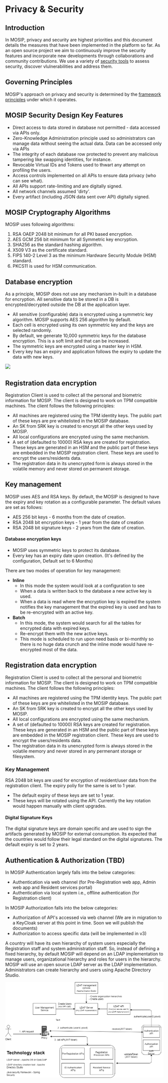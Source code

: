 # Privacy & Security

## Introduction

In MOSIP, privacy and security are highest priorities and this document details the measures that have been implemented in the platform so far. As an open source project we aim to continuously improve the security features and incorporate new developments through collaborations and community contributions. We use a variety of [security tools](../../contribute/coding-standards/security-tools.md) to assess security, discover vlulnerabilities and address them.

## Governing Principles

MOSIP's approach on privacy and security is determined by the [framework principles](https://www.mosip.io/uploads/resources/5cc84b0a08284Country%20Engagement%20Principles_v2.pdf) under which it operates.

## MOSIP Security Design Key Features

* Direct access to data stored in database not permitted - data accessed via APIs only.
* Zero-Knowledge Administration principle used so administrators can manage data without seeing the actual data. Data can be accessed only via APIs
* The integrity of each database row protected to prevent any malicious tampering like swapping identities, for instance.
* Revocable Virtual IDs and Tokens used to thwart any attempt on profiling the users.
* Access controls implemented on all APIs to ensure data privacy \(who can see what\).
* All APIs support rate-limiting and are digitally signed.
* All network channels assumed 'dirty'.
* Every artifact \(including JSON data sent over API\) digitally signed.

## MOSIP Cryptography Algorithms

MOSIP uses following algorithms:

1. RSA OAEP 2048 bit minimum for all PKI based encryption.
2. AES GCM 256 bit minimum for all Symmetric key encryption.
3. SHA256 as the standard hashing algorithm.
4. X509 V3 as the certificate standard.
5. FIPS 140-2 Level 3 as the minimum Hardware Security Module \(HSM\) standard.
6. PKCS11 is used for HSM communication.

## Database encryption

As a principle, MOSIP does not use any mechanism in-built in a database for encryption. All sensitive data to be stored in a DB is encrypted/decrypted outside the DB at the application layer.

* All sensitive \(configurable\) data is encrypted using a symmetric key algorithm. MOSIP supports AES 256 algorithm by default. 
* Each cell is encrypted using its own symmetric key and the keys are selected randomly.
* By default, we generate 10,000 symmetric keys for the database encryption. This is a soft limit and that can be increased.
* The symmetric keys are encrypted using a master key in HSM. 
* Every key has an expiry and application follows the expiry to update the data with new keys.

![](https://github.com/harshita-gupta/documentation/tree/2e41365e7cde5a51930f8edce354b5dc659fd4c2/docs/_images/arch_diagrams/DB_encryption.png)

## Registration data encryption

Registration Client is used to collect all the personal and biometric information for MOSIP. The client is designed to work on TPM compatible machines. The client follows the following principles:

* All machines are registered using the TPM identity keys. The public part of these keys are pre whitelisted in the MOSIP database.
* An SK from SRK key is created to encrypt all the other keys used by MOSIP.
* All local configurations are encrypted using the same mechanism.
* A set of \(defaulted to 10000\) RSA keys are created for registration. These keys are generated in an HSM and the public part of these keys are embedded in the MOSIP registration client. These keys are used to encrypt the users/residents data. 
* The registration data in its unencrypted form is always stored in the volatile memory and never stored on permanent storage.

## Key management

MOSIP uses AES and RSA keys. By default, the MOSIP is designed to have the expiry and key rotation as a configurable parameter. The default values are set as follows:

* AES 256 bit keys - 6 months from the date of creation.
* RSA 2048 bit encryption keys - 1 year from the date of creation
* RSA 2048 bit signature keys - 2 years from the date of creation.

#### Database encryption keys

* MOSIP uses symmetric keys to protect its database.
* Every key has an expiry date upon creation. \(It's defined by the configuration, Default set to 6 Months\)

There are two modes of operation for key management:

* **Inline**
  * In this mode the system would look at a configuration to see 
  * When a data is written back to the database a new active key is used.
  * When a data is read where the encryption key is expired the system notifies the key management that the expired key is used and has to be re-encrypted with an active key.
* **Batch**
  * In this mode, the system would search for all the tables for encrypted data with expired keys.
  * Re-encrypt them with the new active keys.
  * This mode is scheduled to run upon need basis or bi-monthly so there is no huge data crunch and the inline mode would have re-encrypted most of the data.

## Registration data encryption

Registration Client is used to collect all the personal and biometric information for MOSIP. The client is designed to work on TPM compatible machines. The client follows the following principles:

* All machines are registered using the TPM identity keys. The public part of these keys are pre whitelisted in the MOSIP database.
* An SK from SRK key is created to encrypt all the other keys used by MOSIP.
* All local configurations are encrypted using the same mechanism.
* A set of \(defaulted to 10000\) RSA keys are created for registration. These keys are generated in an HSM and the public part of these keys are embedded in the MOSIP registration client. These keys are used to encrypt the users/residents data. 
* The registration data in its unencrypted form is always stored in the volatile memory and never stored in any permenant storage or filesystem.

### Key Management

RSA 2048 bit keys are used for encryption of resident/user data from the registration client. The expiry poliy for the same is set to 1 year.

* The default expiry of these keys are set to 1 year.
* These keys will be rotated using the API. Currently the key rotation would happen manually with client upgrades.

#### Digital Signature Keys

The digital signature keys are domain specific and are used to sign the artifacts generated by MOSIP for external consumption. Its expected that the countries would follow their legal standard on the digital signatures. The default expiry is set to 2 years.

## Authentication & Authorization \(TBD\)

In MOSIP Authentication largely falls into the below categories:

* Authentication via web channel \(for Pre-Registration web app, Admin web app and Resident services portal\)
* Authentication via local system i.e., offline authentication \(for Registration client\)

In MOSIP Authorization falls into the below categories:

* Authorization of API's accessed via web channel \(We are in migration to a KeyCloak server at this point in time. Soon we will publish the documents\)
* Authorization to access specific data \(will be implemented in v3\)

A country will have its own hierarchy of system users especially the Registration staff and system administration staff. So, instead of defining a fixed hierarchy, by default MOSIP will depend on an LDAP implementation to manage users, organizational hierarchy and roles for users in the hierarchy. MOSIP will use an open source LDAP server as the LDAP implementation. Administrators can create hierarchy and users using Apache Directory Studio.

![Authentication](../../.gitbook/assets/authn_authz.png)

